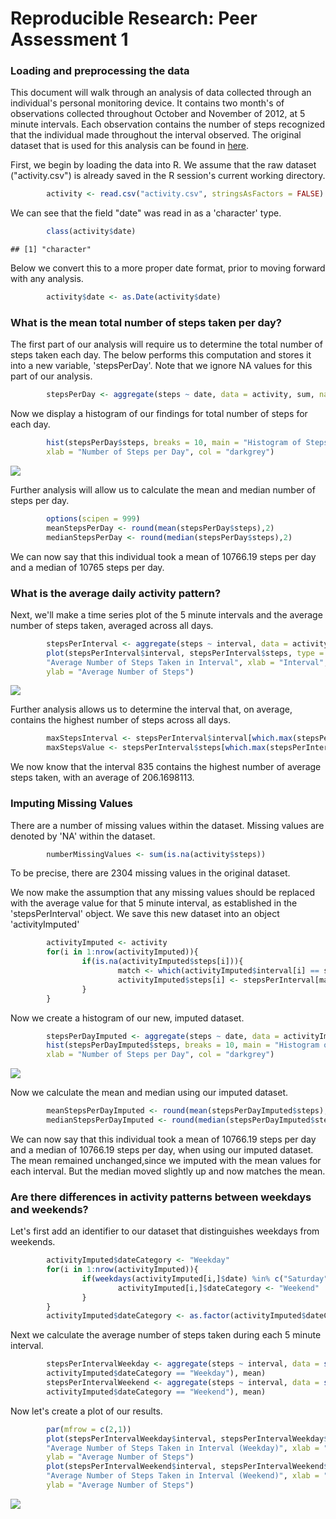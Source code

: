 # Reproducible Research: Peer Assessment 1

### Loading and preprocessing the data  

This document will walk through an analysis of data collected through an individual's personal monitoring device. It contains two month's of observations collected throughout October and November of 2012, at 5 minute intervals. Each observation contains the number of steps recognized that the individual made throughout the interval observed. The original dataset that is used for this analysis can be found in [here](https://d396qusza40orc.cloudfront.net/repdata%2Fdata%2Factivity.zip).  

First, we begin by loading the data into R. We assume that the raw dataset ("activity.csv") is already saved in the R session's current working directory.


```r
        activity <- read.csv("activity.csv", stringsAsFactors = FALSE)
```
  
We can see that the field "date" was read in as a 'character' type.  


```r
        class(activity$date)
```

```
## [1] "character"
```
  
Below we  convert this to a more proper date format, prior to moving forward with any analysis.  


```r
        activity$date <- as.Date(activity$date)
```
  
### What is the mean total number of steps taken per day?
  
The first part of our analysis will require us to determine the total number of steps taken each day. The below performs this computation and stores it into a new variable, 'stepsPerDay'. Note that we ignore NA values for this part of our analysis.


```r
        stepsPerDay <- aggregate(steps ~ date, data = activity, sum, na.rm = TRUE)
```
  
Now we display a histogram of our findings for total number of steps for each day.  


```r
        hist(stepsPerDay$steps, breaks = 10, main = "Histogram of Steps per Day",
        xlab = "Number of Steps per Day", col = "darkgrey")
```

![](PA1_template.rmd_files/figure-html/unnamed-chunk-5-1.png)<!-- -->
  
Further analysis will allow us to calculate the mean and median number of steps per day.
  

```r
        options(scipen = 999)
        meanStepsPerDay <- round(mean(stepsPerDay$steps),2)
        medianStepsPerDay <- round(median(stepsPerDay$steps),2)
```
  
We can now say that this individual took a mean of 10766.19 steps per day and a median of 10765 steps per day.  
  
### What is the average daily activity pattern?  
  
Next, we'll make a time series plot of the 5 minute intervals and the average number of steps taken, averaged across all days.


```r
        stepsPerInterval <- aggregate(steps ~ interval, data = activity, mean, na.rm = TRUE)
        plot(stepsPerInterval$interval, stepsPerInterval$steps, type = "l", main = 
        "Average Number of Steps Taken in Interval", xlab = "Interval", 
        ylab = "Average Number of Steps")
```

![](PA1_template.rmd_files/figure-html/unnamed-chunk-7-1.png)<!-- -->

Further analysis allows us to determine the interval that, on average, contains the highest number of steps across all days.


```r
        maxStepsInterval <- stepsPerInterval$interval[which.max(stepsPerInterval$steps)]
        maxStepsValue <- stepsPerInterval$steps[which.max(stepsPerInterval$steps)]
```
  
We now know that the interval 835 contains the highest number of average steps taken, with an average of 206.1698113.  

### Imputing Missing Values

There are a number of missing values within the dataset. Missing values are denoted by 'NA' within the dataset.  


```r
        numberMissingValues <- sum(is.na(activity$steps))
```

To be precise, there are 2304 missing values in the original dataset.  
  
We now make the assumption that any missing values should be replaced with the average value for that 5 minute interval, as established in the 'stepsPerInterval' object. We save this new dataset into an object 'activityImputed'  


```r
        activityImputed <- activity
        for(i in 1:nrow(activityImputed)){
                if(is.na(activityImputed$steps[i])){
                        match <- which(activityImputed$interval[i] == stepsPerInterval$interval)
                        activityImputed$steps[i] <- stepsPerInterval[match,]$steps
                }
        }
```
  
Now we create a histogram of our new, imputed dataset.  


```r
        stepsPerDayImputed <- aggregate(steps ~ date, data = activityImputed, sum)
        hist(stepsPerDayImputed$steps, breaks = 10, main = "Histogram of Steps per Day (Imputed)",
        xlab = "Number of Steps per Day", col = "darkgrey")      
```

![](PA1_template.rmd_files/figure-html/unnamed-chunk-11-1.png)<!-- -->
  
Now we calculate the mean and median using our imputed dataset.


```r
        meanStepsPerDayImputed <- round(mean(stepsPerDayImputed$steps),2)
        medianStepsPerDayImputed <- round(median(stepsPerDayImputed$steps),2)    
```
  
We can now say that this individual took a mean of 10766.19 steps per day and a median of 10766.19 steps per day, when using our imputed dataset. The mean remained unchanged,since we imputed with the mean values for each interval. But the median moved slightly up and now matches the mean.  

### Are there differences in activity patterns between weekdays and weekends?  

Let's first add an identifier to our dataset that distinguishes weekdays from weekends.  


```r
        activityImputed$dateCategory <- "Weekday"
        for(i in 1:nrow(activityImputed)){
                if(weekdays(activityImputed[i,]$date) %in% c("Saturday", "Sunday")){
                        activityImputed[i,]$dateCategory <- "Weekend"
                }
        }
        activityImputed$dateCategory <- as.factor(activityImputed$dateCategory)
```
  
Next we calculate the average number of steps taken during each 5 minute interval.  


```r
        stepsPerIntervalWeekday <- aggregate(steps ~ interval, data = subset(activityImputed, 
        activityImputed$dateCategory == "Weekday"), mean)
        stepsPerIntervalWeekend <- aggregate(steps ~ interval, data = subset(activityImputed, 
        activityImputed$dateCategory == "Weekend"), mean)
```

Now let's create a plot of our results.  


```r
        par(mfrow = c(2,1))
        plot(stepsPerIntervalWeekday$interval, stepsPerIntervalWeekday$steps, type = "l", main = 
        "Average Number of Steps Taken in Interval (Weekday)", xlab = "Interval", 
        ylab = "Average Number of Steps")
        plot(stepsPerIntervalWeekend$interval, stepsPerIntervalWeekend$steps, type = "l", main = 
        "Average Number of Steps Taken in Interval (Weekend)", xlab = "Interval", 
        ylab = "Average Number of Steps")
```

![](PA1_template.rmd_files/figure-html/unnamed-chunk-15-1.png)<!-- -->
